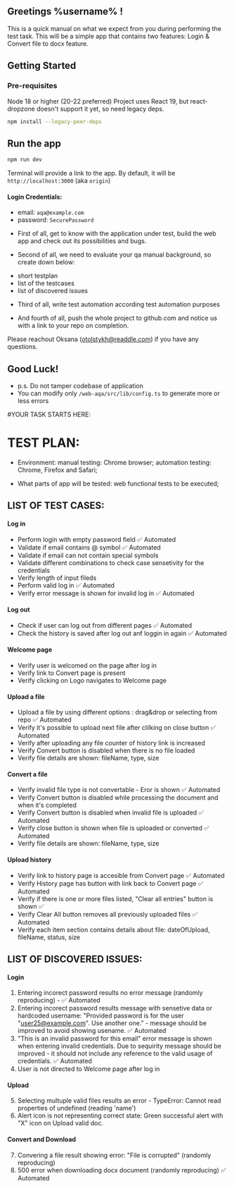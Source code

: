 ## Greetings %username% !

This is a quick manual on what we expect from you during performing the test task.
This will be a simple app that contains two features: Login & Convert file to docx feature.

## Getting Started

### Pre-requisites
Node 18 or higher (20-22 preferred)
Project uses React 19, but react-dropzone doesn't support it yet, so need legacy deps.
```sh
npm install --legacy-peer-deps
```
## Run the app
```sh
npm run dev
```
Terminal will provide a link to the app.
By default, it will be `http://localhost:3000` (aka `origin`)

#### Login Credentials:
- email: `aqa@example.com`
- password: `SecurePassword`

* First of all, get to know with the application under test, build the web app and check out its possibilities and bugs. 

* Second of all, we need to evaluate your qa manual background, so create down below:
 - short testplan 
 - list of the testcases
 - list of discovered issues
 
* Third of all, write test automation according test automation purposes  

* And fourth of all, push the whole project to github.com and notice us with a link to your repo on completion. 

Please reachout Oksana (otolstykh@readdle.com) if you have any questions.

## Good Luck!
* p.s. Do not tamper codebase of application
* You can modify only `/web-aqa/src/lib/config.ts` to generate more or less errors


#YOUR TASK STARTS HERE: 

# TEST PLAN: 

- Environment:
manual testing: Chrome browser;
automation testing: Chrome, Firefox and Safari;

- What parts of app will be tested:
web functional tests to be executed;


## LIST OF TEST CASES: 
#### Log in
- Perform login with empty password field  ✅ Automated
- Validate if email contains @ symbol  ✅ Automated
- Validate if email can not contain special symbols 
- Validate different combinations to check case sensetivity for the credentials
- Verify length of input fileds 
- Perform valid log in  ✅ Automated
- Verify error message is shown for invalid log in  ✅ Automated

#### Log out
- Check if user can log out from different pages  ✅ Automated
- Check the history is saved after log out anf loggin in again  ✅ Automated

#### Welcome page
- Verify user is welcomed on the page after log in
- Verify link to Convert page is present
- Verify clicking on Logo navigates to Welcome page

#### Upload a file
- Upload a file by using different options : drag&drop or selecting from repo  ✅ Automated
- Verify it's possible to upload next file after clilking on close button ✅ Automated
- Verify after uploading any file counter of history link is increased 
- Verify Convert button is disabled when there is no file loaded
- Verify file details are shown: fileName, type, size

#### Convert a file
- Verify invalid file type is not convertable - Eror is shown  ✅ Automated
- Verify Convert button is disabled while processing the document and when it's completed 
- Verify Convert button is disabled when invalid file is uploaded ✅ Automated
- Verify close button is shown when file is uploaded or converted ✅ Automated
- Verify file details are shown: fileName, type, size 


#### Upload history 
- Verify link to history page is accesible from Convert page ✅ Automated
- Verify History page has button with link back to Convert page ✅ Automated
- Verify if there is one or more files listed, "Clear all entries" button is shown ✅ 
- Verify Clear All button removes all previously uploaded files ✅ Automated
- Verify each item section contains details about file: dateOfUpload, fileName, status, size 



## LIST OF DISCOVERED ISSUES:
#### Login 
1) Entering incorect password results no error message (randomly reproducing) - ✅ Automated
2) Entering incorect password results message with sensetive data or hardcoded username: "Provided password is for the user "user25@example.com". Use another one." - message should be improved to avoid showing usename. ✅ Automated
3) "This is an invalid password for this email" error message is shown when entering invalid credentials. Due to sequirity message should be improved - it should not include any reference to the valid usage of credentials. ✅ Automated
4) User is not directed to Welcome page after log in 

#### Upload
5) Selecting multuple valid files results an error - TypeError: Cannot read properties of undefined (reading 'name')
6) Alert icon is not representing correct state: Green successful alert with "X" icon on Upload valid doc.

#### Convert and Download 
7) Convering a file result showing error: "File is corrupted" (randomly reproducing)
8) 500 error when downloading docx document (randomly reproducing) ✅ Automated


